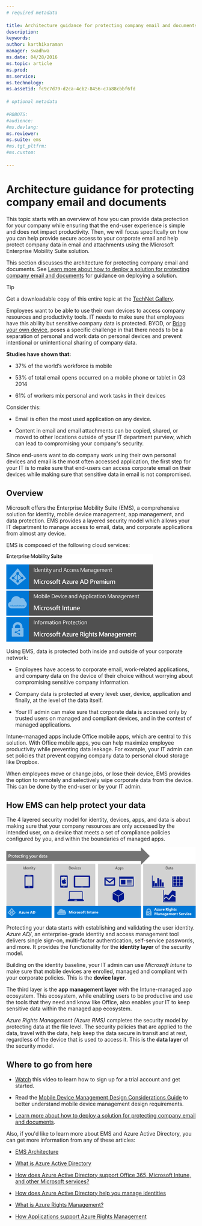 ```yaml
---
# required metadata

title: Architecture guidance for protecting company email and documents
description:
keywords:
author: karthikaraman
manager: swadhwa
ms.date: 04/28/2016
ms.topic: article
ms.prod:
ms.service:
ms.technology:
ms.assetid: fc9c7d79-d2ca-4cb2-8456-c7a88cbbf6fd

# optional metadata

#ROBOTS:
#audience:
#ms.devlang:
ms.reviewer:
ms.suite: ems
#ms.tgt_pltfrm:
#ms.custom:

---
```


# Architecture guidance for protecting company email and documents
This topic starts with an overview of how you can provide data protection for your company while ensuring that the end-user experience is simple and does not impact productivity. Then, we will focus specifically on how you can help provide secure access to your corporate email and help protect company data in email and attachments using the Microsoft Enterprise Mobility Suite solution.

This section discusses the architecture for protecting company email and documents. See [Learn more about how to deploy a solution for protecting company email and documents](learn-how-to-deploy-a-solution-for-protecting-company-email-and-documents.md) for guidance on deploying a solution.

> [!TIP]
> Get a downloadable copy of this entire topic  at the [TechNet Gallery](https://gallery.technet.microsoft.com/Managing-Access-and-Help-b7a05d0d/file/140056/1/Managing%20Access%20and%20Help%20Protect%20Corporate%20Email%20Data%20on%20Mobile%20Devices.pdf).

Employees want to be able to use their own devices to access company resources and productivity tools. IT needs to make sure that employees have this ability but sensitive company data is protected. BYOD, or [Bring your own device](byod-design-considerations-guide.md), poses a specific challenge in that there needs to be a separation of personal and work data on personal devices and prevent intentional or unintentional sharing of company data.

**Studies have shown that:**

-   37% of the world’s workforce is mobile

-   53% of total email opens occurred on a mobile phone or tablet in Q3 2014

-   61% of workers mix personal and work tasks in their devices

Consider this:

-   Email is often the most used application on any device.

-   Content in email and email attachments can be copied, shared, or moved to other locations outside of your IT department purview, which can lead to compromising your company's security.

Since end-users want to do company work using their own personal devices and email is the most often accessed application, the first step for your IT is to make sure that end-users can access corporate email on their devices while making sure that sensitive data in email is not compromised.

## Overview
Microsoft offers the Enterprise Mobility Suite (EMS), a comprehensive solution for identity, mobile device management, app management, and data protection. EMS provides a layered security model which allows your IT department to manage access to email, data, and corporate applications from almost any device.

EMS is composed of the following cloud services:

![Graphic showing the cloud services that are part of EMS: Microsoft Azure AD Premium, Microsoft Intune, and Microsoft Azure Rights Management](./media/ProtectEmail/Enterprise-Mobility-Suite.png)

Using EMS, data is protected both inside and outside of your corporate network:

-   Employees have access to corporate email, work-related applications, and company data on the device of their choice without worrying about compromising sensitive company information.

-   Company data is protected at every level: user, device, application and finally, at the level of the data itself.

-   Your IT admin can make sure that corporate data is accessed only by trusted users on managed and compliant devices, and in the context of managed applications.

Intune-managed apps include Office mobile apps, which are central to this solution. With Office mobile apps, you can help maximize employee productivity while preventing data leakage. For example, your IT admin can set policies that prevent copying company data to personal cloud storage like Dropbox.

When employees move or change jobs, or lose their device, EMS provides the option to remotely and selectively wipe corporate data from the device. This can be done by the end-user or by your IT admin.

## How EMS can help protect your data
The 4 layered security model for identity, devices, apps, and data is about making sure that your company resources are only accessed by the intended user, on a device that meets a set of compliance policies configured by you, and within the boundaries of managed apps.

![Graphic showing the 4 layered security model for identity, devices, apps, and data](./media/ProtectEmail/Protecting_your_data.png)

Protecting your data starts with establishing and validating the user identity. *Azure AD/*, an enterprise-grade identity and access management tool delivers single sign-on, multi-factor authentication, self-service passwords, and more. It provides the functionality for the **identity layer** of the security model.

Building on the identity baseline, your IT admin can use *Microsoft Intune* to make sure that mobile devices are enrolled, managed and compliant with your corporate policies. This is the  **device layer**.

The third layer is the  **app management layer** with the Intune-managed app ecosystem. This ecosystem, while enabling users to be productive and use the tools that they need and know like Office, also enables your IT to keep sensitive data within the managed app ecosystem.

*Azure Rights Management (Azure RMS)* completes the security model by protecting data at the file level. The security policies that are applied to the data, travel with the data, help keep the data secure in transit and at rest, regardless of the device that is used to access it. This is the  **data layer** of the security model.

## Where to go from here
- [Watch](https://www.youtube.com/watch?v=ltcZvm4VOFU) this video to learn how to sign up for a trial account and get started.

- Read the [Mobile Device Management Design Considerations Guide](mdm-design-considerations-guide.md) to better understand mobile device management design requirements.

- [Learn more about how to deploy a solution for protecting company email and documents](learn-how-to-deploy-a-solution-for-protecting-company-email-and-documents.md).

Also, if you'd like to learn more about EMS and Azure Active Directory, you can get more information from any of these articles:
- [EMS Architecture](https://azure.microsoft.com/en-us/documentation/infographics/enterprise-mobility/)

- [What is Azure Active Directory](https://azure.microsoft.com/en-us/documentation/articles/active-directory-whatis/)

- [How does Azure Active Directory support Office 365, Microsoft Intune, and other Microsoft services?](https://azure.microsoft.com/en-us/documentation/articles/active-directory-administer/#what-is-an-azure-ad-tenant)

- [How does Azure Active Directory help you manage identities](https://azure.microsoft.com/en-us/documentation/articles/active-directory-administer/)

- [What is Azure Rights Management?](https://technet.microsoft.com/en-us/library/jj585026.aspx)

- [How Applications support Azure Rights Management](https://technet.microsoft.com/en-us/library/jj585004.aspx)
